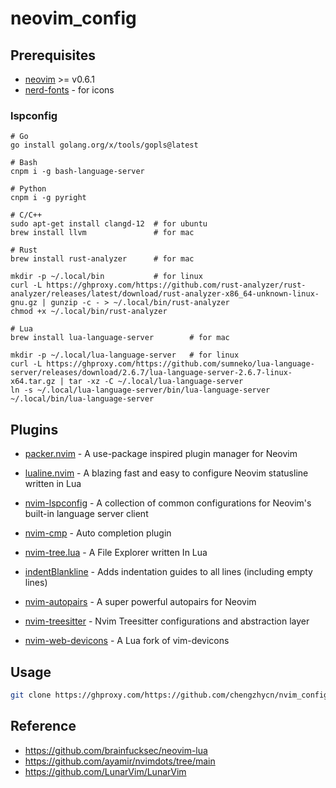 # neovim_config
## Prerequisites
* [neovim](https://github.com/neovim/neovim/releases) >= v0.6.1
* [nerd-fonts](https://github.com/ryanoasis/nerd-fonts) - for icons

### lspconfig

```
# Go
go install golang.org/x/tools/gopls@latest

# Bash
cnpm i -g bash-language-server

# Python
cnpm i -g pyright

# C/C++
sudo apt-get install clangd-12  # for ubuntu
brew install llvm               # for mac

# Rust
brew install rust-analyzer      # for mac

mkdir -p ~/.local/bin           # for linux
curl -L https://ghproxy.com/https://github.com/rust-analyzer/rust-analyzer/releases/latest/download/rust-analyzer-x86_64-unknown-linux-gnu.gz | gunzip -c - > ~/.local/bin/rust-analyzer
chmod +x ~/.local/bin/rust-analyzer

# Lua
brew install lua-language-server        # for mac

mkdir -p ~/.local/lua-language-server   # for linux
curl -L https://ghproxy.com/https://github.com/sumneko/lua-language-server/releases/download/2.6.7/lua-language-server-2.6.7-linux-x64.tar.gz | tar -xz -C ~/.local/lua-language-server
ln -s ~/.local/lua-language-server/bin/lua-language-server ~/.local/bin/lua-language-server
```

## Plugins

* [packer.nvim](https://github.com/wbthomason/packer.nvim) - A use-package inspired plugin manager for Neovim

* [lualine.nvim](https://github.com/nvim-lualine/lualine.nvim) - A blazing fast and easy to configure Neovim statusline written in Lua

* [nvim-lspconfig](https://github.com/neovim/nvim-lspconfig) - A collection of common configurations for Neovim's built-in language server client

* [nvim-cmp](https://github.com/hrsh7th/nvim-cmp) - Auto completion plugin

* [nvim-tree.lua](https://github.com/kyazdani42/nvim-tree.lua) - A File Explorer written In Lua

* [indentBlankline](https://github.com/lukas-reineke/indent-blankline.nvim) - Adds indentation guides to all lines (including empty lines)

* [nvim-autopairs](https://github.com/windwp/nvim-autopairs) - A super powerful autopairs for Neovim

* [nvim-treesitter](https://github.com/nvim-treesitter/nvim-treesitter) - Nvim Treesitter configurations and abstraction layer

* [nvim-web-devicons](https://github.com/kyazdani42/nvim-web-devicons) - A Lua fork of vim-devicons

## Usage

```bash
git clone https://ghproxy.com/https://github.com/chengzhycn/nvim_config.git ~/.config/nvim/
```

## Reference

* https://github.com/brainfucksec/neovim-lua
* https://github.com/ayamir/nvimdots/tree/main
* https://github.com/LunarVim/LunarVim
